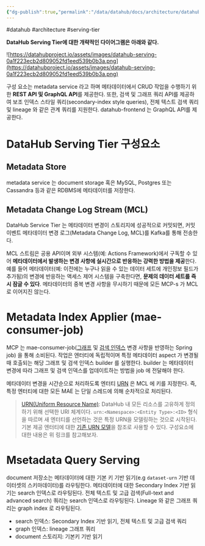 ```yaml
---
{"dg-publish":true,"permalink":"/data/datahub/docs/architecture/datahub-architecture-serving-architecture/","dgPassFrontmatter":true,"noteIcon":"","created":"","updated":""}
---
```


#datahub #architecture #serving-tier

**DataHub Serving Tier에 대한 개략적인 다이어그램은 아래와 같다.**

![https://datahubproject.io/assets/images/datahub-serving-0a1f223ecb2d809052fd1eed539b0b3a.png](https://datahubproject.io/assets/images/datahub-serving-0a1f223ecb2d809052fd1eed539b0b3a.png)

구성 요소는 metadata service 라고 하며 메타데이터에서 CRUD 작업을 수행하기 위한 **REST API 및 GraphQL API**를 제공한다. 또한, 검색 및 그래프 쿼리 API를 제공하여 보조 인덱스 스타일 쿼리(secondary-index style queries), 전체 텍스트 검색 쿼리 및 lineage 와 같은 관계 쿼리를 지원한다. datahub-frontend 는 GraphQL API를 제공한다.

# DataHub Serving Tier 구성요소
## Metadata Store
metadata service 는 document storage 혹은 MySQL, Postgres 또는 Cassandra 등과 같은 RDBMS에 메타데이터를 저장한다.

## Metadata Change Log Stream (MCL)
DataHub Service Tier 는 메타데이터 변경이 스토리지에 성공적으로 커밋되면, 커밋 이벤트 메타데이터 변경 로그(Metadata Change Log, MCL)를 Kafka를 통해 전송한다.

MCL 스트림은 공용 API이며 외부 시스템(예: Actions Framework)에서 구독할 수 있어 **메타데이터에서 발생하는 변경 사항에 실시간으로 반응하는 강력한 방법을 제공**한다. 예를 들어 메타데이터(예: 이전에는 누구나 읽을 수 있는 데이터 세트에 개인정보 필드가 추가됨)의 변경에 반응하는 액세스 제어 시스템을 구축한다면, **문제의 데이터 세트를 즉시 잠글 수 있다**. 메타데이터의 중복 변경 사항을 무시하기 때문에 모든 MCP-s 가 MCL 로 이어지진 않는다.

# Metadata Index Applier (mae-consumer-job)
MCP 는 mae-consumer-job([그래프](https://datahubproject.io/docs/what/graph/) 및 [검색 인덱스](https://datahubproject.io/docs/what/search-index/) 변경 사항을 반영하는 Spring job) 을 통해 소비된다. 작업은 엔터티에 독립적이며 특정 메타데이터 aspect 가 변경될 때 호출되는 해당 그래프 및 검색 인덱스 builder 를 실행한다. builder 는 메타데이터 변경에 따라 그래프 및 검색 인덱스를 업데이트하는 방법을 job 에 전달해야 한다.

메타데이터 변경을 시간순으로 처리하도록 엔터티 [URN](https://datahubproject.io/docs/what/urn/) 은 MCL 에 키를 지정한다. 즉, 특정 엔터티에 대한 모든 MAE 는 단일 스레드에 의해 순차적으로 처리된다.

> [URN(Uniform Resource Name)](https://en.wikipedia.org/wiki/Uniform_Resource_Name): DataHub 내 모든 리소스를 고유하게 정의하기 위해 선택한 URI 체계이다. `urn:<Namespace>:<Entity Type>:<ID>` 형식을 따르며 새 엔터티를 선언하는 것은 특정 URN을 모델링하는 것으로 시작된다. 기본 제공 엔터티에 대한 [기존 URN 모델](https://github.com/datahub-project/datahub/tree/master/li-utils/src/main/javaPegasus/com/linkedin/common/urn)을 참조로 사용할 수 있다. 구성요소에 대한 내용은 위 링크를 참고해보자.

# Msetadata Query Serving
document 저장소는 메타데이터에 대한 기본 키 기반 읽기(e.g `dataset-urn` 기반 데이터셋의 스키마데이터)를 라우팅한다. 메타데이터에 대한 Secondary Index 기반 읽기는 search 인덱스로 라우팅된다. 전체 텍스트 및 고급 검색(Full-text and advanced search) 쿼리는 search 인덱스로 라우팅된다. Lineage 와 같은 그래프 쿼리는 graph index 로 라우팅된다.

- search 인덱스: Secondary Index 기반 읽기, 전체 텍스트 및 고급 검색 쿼리
- graph 인덱스: lineage 그래프 쿼리
- document 스토리지: 기본키 기반 읽기